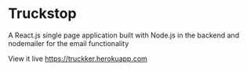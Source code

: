 # Truckstop

A React.js single page application built with Node.js in the backend and nodemailer for the email functionality

View it live https://truckker.herokuapp.com
